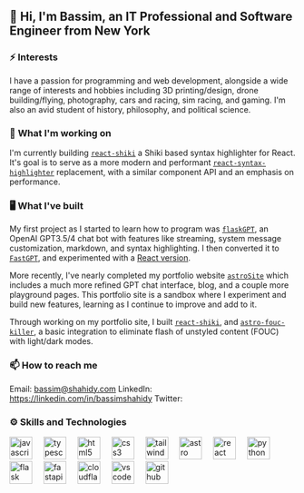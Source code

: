 ##  🤖 Hi, I'm Bassim, an IT Professional and Software Engineer from New York

### ⚡ **Interests**
I have a passion for programming and web development, alongside a wide range of interests and hobbies including 3D printing/design, drone building/flying, photography, cars and racing, sim racing, and gaming. I'm also an avid student of history, philosophy, and political science.

### 🔭 **What I'm working on**
I'm currently building [`react-shiki`](https://github.com/AVGVSTVS96/react-shiki/) a Shiki based syntax highlighter for React. It's goal is to serve as a more modern and performant [`react-syntax-highlighter`](https://github.com/react-syntax-highlighter/react-syntax-highlighter) replacement, with a similar component API and an emphasis on performance.

### 🖥️ **What I've built**
My first project as I started to learn how to program was [`flaskGPT`](https://github.com/AVGVSTVS96/flaskGPT/), an OpenAI GPT3.5/4 chat bot with features like streaming, system message customization, markdown, and syntax highlighting. I then converted it to [`FastGPT`](https://github.com/AVGVSTVS96/fastGPT/), and experimented with a [React version](https://github.com/AVGVSTVS96/reactGPT/).

More recently, I've nearly completed my portfolio website [`astroSite`](https://github.com/AVGVSTVS96/astroSite/) which includes a much more refined GPT chat interface, blog, and a couple more playground pages. This portfolio site is a sandbox where I experiment and build new features, learning as I continue to improve and add to it.

Through working on my portfolio site, I built [`react-shiki`](https://github.com/AVGVSTVS96/react-shiki/), and  [`astro-fouc-killer`](https://github.com/AVGVSTVS96/astro-fouc-killer/), a basic integration to eliminate flash of unstyled content (FOUC) with light/dark modes.

### 📫 **How to reach me**
Email: bassim@shahidy.com
LinkedIn: https://linkedin.com/in/bassimshahidy
Twitter: 

### ⚙️ Skills and Technologies
<div align="left">
  <img src="https://skillicons.dev/icons?i=js" height="40" alt="javascript logo"  />
  <img width="12" />
  <img src="https://skillicons.dev/icons?i=ts" height="40" alt="typescript logo"  />
  <img width="12" />
  <img src="https://skillicons.dev/icons?i=html" height="40" alt="html5 logo"  />
  <img width="12" />
  <img src="https://skillicons.dev/icons?i=css" height="40" alt="css3 logo"  />
  <img width="12" />
  <img src="https://skillicons.dev/icons?i=tailwind" height="40" alt="tailwindcss logo"  />
  <img width="12" />
  <img src="https://skillicons.dev/icons?i=astro" height="40" alt="astro logo"  />
  <img width="12" />
  <img src="https://skillicons.dev/icons?i=react" height="40" alt="react logo"  />
  <img width="12" />
  <img src="https://skillicons.dev/icons?i=py" height="40" alt="python logo"  />
  <img width="12" />
  <img src="https://skillicons.dev/icons?i=flask" height="40" alt="flask logo"  />
  <img width="12" />
  <img src="https://skillicons.dev/icons?i=fastapi" height="40" alt="fastapi logo"  />
  <img width="12" />
  <img src="https://skillicons.dev/icons?i=cloudflare" height="40" alt="cloudflare logo"  />
  <img width="12" />
  <img src="https://skillicons.dev/icons?i=vscode" height="40" alt="vscode logo"  />
  <img width="12" />
  <img src="https://skillicons.dev/icons?i=github" height="40" alt="github logo"  />
</div>

<!--
- 🌱 I’m currently learning ...
- 👯 I’m looking to collaborate on ...
- 🤔 I’m looking for help with ...
- 💬 Ask me about ...
- 😄 Pronouns: ...
- ⚡ Fun fact: ...
-->



